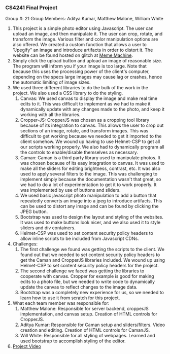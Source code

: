 ### CS4241 Final Project

Group #: 21
Group Members: Aditya Kumar, Matthew Malone, William White
1. This project is a simple photo editor using Javascript. The user can upload an image, and then manipulate it. The user can crop, rotate, and transform the image. Various filter and color manipulation options are also offered. We created a custom function that allows a user to "Jpegify" an image and introduce artifacts in order to distort it. The website can be found hosted on glitch at [Meme Machine](https://group21-meme-machine.glitch.me).
2. Simply click the upload button and upload an image of reasonable size. The program will inform you if your image is too large. Note that because this uses the processing power of the client's computer, depending on the specs large images may cause lag or crashes, hence the automatic limiting of image sizes.
3. We used three different libraries to do the bulk of the work in the project. We also used a CSS library to do the styling.
   1. Canvas: We used canvas to display the image and make real time edits to it. This was difficult to implement as we had to make it dynamically update with any changes made to the photo, and keep it working with all the libraries.
   2. Cropper-JS: CropperJS was chosen as a cropping tool library because of its integration to canvas. This allows the user to crop out sections of an image, rotate, and transform images. This was difficult to get working because we needed to get it imported to the client somehow. We wound up having to use Helmet-CSP to get all our scripts working properly. We also had to dynamically program all the controls to enable/disable themselves as necessary.
   3. Caman: Caman is a third party library used to manipulate photos. It was chosen because of its easy integration to canvas. It was used to make all the sliders for editing brightness, contrast, etc. It was also used to apply several filters to the image. This was challenging to implement simply because the documentation wasn't that great, so we had to do a lot of experimentation to get it to work properly. It was implemented by use of buttons and sliders.
   4. We used basic javascript photo manipulation to add a button that repeatedly converts an image into a jpeg to introduce artifacts. This can be used to distort any image and can be found by clicking the JPEG button.
   5. Bootstrap was used to design the layout and styling of the websites. It was used to make buttons look nicer, and we also used it to style sliders and div containers.
   6. Helmet-CSP was used to set content security policy headers to allow inline scripts to be included from Javascript CDNs.
4. Challenges:
   1. The first challenge we found was getting the scripts to the client. We found out that we needed to set content security policy headers to get the Caman and CropperJS libraries included. We wound up using Helmet-CSP to set content security policy headers for the project.
   2. The second challenge we faced was getting the libraries to cooperate with canvas. Cropper for example is good for making edits to a photo file, but we needed to write code to dynamically update the canvas to reflect changes to the image data.
   3. Bootstrap was a completely new experience for us, so we needed to learn how to use it from scratch for this project.
5. What each team member was responsible for:
   1. Matthew Malone: Responsible for server backend, cropperJS implementation, and canvas setup. Creation of HTML controls for CropperJS.
   2. Aditya Kumar: Responsible for Caman setup and sliders/filters. Video creation and editing. Creation of HTML controls for CamanJS.
   3. Will White: Responsible for all styling of webpages. Learned and used bootstrap to accomplish styling of the editor.
6. [Project Video](TODO)